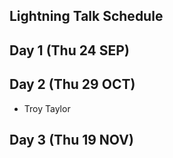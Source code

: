 ## Lightning Talk Schedule

## Day 1 (Thu 24 SEP)

## Day 2 (Thu 29 OCT)

* Troy Taylor

## Day 3 (Thu 19 NOV)
